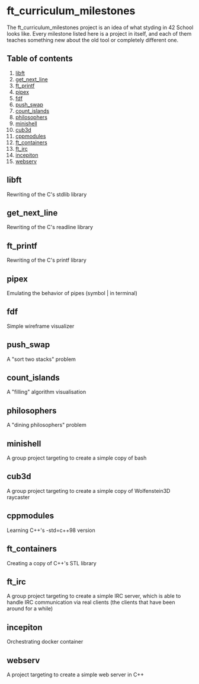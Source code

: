 # ft_curriculum_milestones

The ft_curriculum_milestones project is an idea of what styding in 42 School looks like. Every milestone listed here is a project in itself, and each of them teaches something new about the old tool or completely different one.

## Table of contents
1. [libft](#libft)
2. [get_next_line](#get_next_line)
3. [ft_printf](#ft_printf)
4. [pipex](#pipex)
5. [fdf](#fdf)
6. [push_swap](#push_swap)
7. [count_islands](#count_islands)
8. [philosophers](#philosophers)
9. [minishell](#minishell)
10. [cub3d](#cub3d)
11. [cppmodules](#cppmodules)
12. [ft_containers](#ft_containers)
13. [ft_irc](#ft_irc)
14. [incepiton](#incepiton)
15. [webserv](#webserv)

## libft
Rewriting of the C's stdlib library

## get_next_line
Rewriting of the C's readline library

## ft_printf
Rewriting of the C's printf library

## pipex
Emulating the behavior of pipes (symbol | in terminal)

## fdf
Simple wireframe visualizer

## push_swap
A "sort two stacks" problem

## count_islands
A "filling" algorithm visualisation

## philosophers
A "dining philosophers" problem

## minishell
A group project targeting to create a simple copy of bash

## cub3d
A group project targeting to create a simple copy of Wolfenstein3D raycaster

## cppmodules
Learning C++'s -std=c++98 version

## ft_containers
Creating a copy of C++'s STL library

## ft_irc
A group project targeting to create a simple IRC server, which is able to handle IRC communication via real clients (the clients that have been around for a while)

## incepiton
Orchestrating docker container

## webserv
A project targeting to create a simple web server in C++
